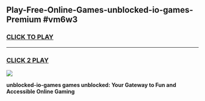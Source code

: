 
## Play-Free-Online-Games-unblocked-io-games-Premium #vm6w3
<h3>
<a href="https://premium.freeplayer.one?title=unblocked-io-games&ref=8M">CLICK TO PLAY</a></h3>
<hr>

<h3>
<a href="https://premium.freeplayer.one?title=unblocked-io-games&ref=8M">CLICK 2 PLAY</a>
  
</h3>

<a href="https://premium.freeplayer.one?title=unblocked-io-games&ref=8M"><img src="https://clearcache.store/games.png"></a>


**unblocked-io-games games unblocked: Your Gateway to Fun and Accessible Online Gaming**
